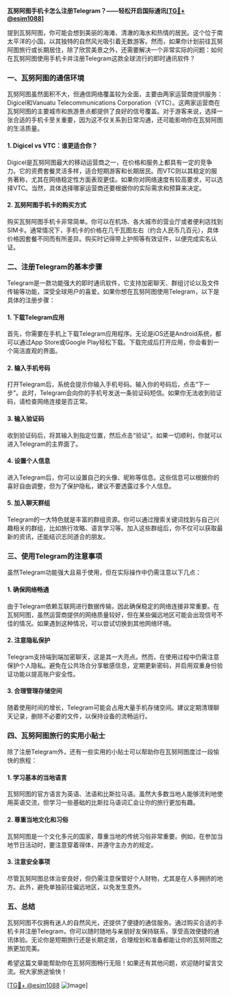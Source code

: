 **瓦努阿图手机卡怎么注册Telegram？——轻松开启国际通讯[[TG💪+ @esim1088](https://t.me/s/esim1088)]**

提到瓦努阿图，你可能会想到美丽的海滩、清澈的海水和热情的居民。这个位于南太平洋的小国，以其独特的自然风光吸引着无数游客。然而，如果你计划前往瓦努阿图旅行或长期居住，除了欣赏美景之外，还需要解决一个非常实际的问题：如何在瓦努阿图使用手机卡并注册Telegram这款全球流行的即时通讯软件？

### 一、瓦努阿图的通信环境

瓦努阿图虽然面积不大，但通信网络覆盖较为全面，主要由两家运营商提供服务：Digicel和Vanuatu Telecommunications Corporation（VTC）。这两家运营商在瓦努阿图的主要城市和旅游景点都提供了良好的信号覆盖。对于游客来说，选择一张合适的手机卡至关重要，因为这不仅关系到日常沟通，还可能影响你在瓦努阿图的生活质量。

#### 1. Digicel vs VTC：谁更适合你？
Digicel是瓦努阿图最大的移动运营商之一，在价格和服务上都具有一定的竞争力。它的资费套餐灵活多样，适合短期游客和长期居民。而VTC则以其稳定的服务著称，尤其在网络稳定性方面表现更佳。如果你对网络速度有较高要求，可以选择VTC。当然，具体选择哪家运营商还要根据你的实际需求和预算来决定。

#### 2. 瓦努阿图手机卡的购买方式
购买瓦努阿图手机卡非常简单。你可以在机场、各大城市的营业厅或者便利店找到SIM卡。通常情况下，手机卡的价格在几千瓦图左右（约合人民币几百元），具体价格因套餐不同而有所差异。购买时记得带上护照等有效证件，以便完成实名认证。

### 二、注册Telegram的基本步骤

Telegram是一款功能强大的即时通讯软件，它支持加密聊天、群组讨论以及文件传输等功能，深受全球用户的喜爱。如果你想在瓦努阿图使用Telegram，以下是具体的注册步骤：

#### 1. 下载Telegram应用
首先，你需要在手机上下载Telegram应用程序。无论是iOS还是Android系统，都可以通过App Store或Google Play轻松下载。下载完成后打开应用，你会看到一个简洁直观的界面。

#### 2. 输入手机号码
打开Telegram后，系统会提示你输入手机号码。输入你的号码后，点击“下一步”。此时，Telegram会向你的手机号发送一条验证码短信。如果你无法收到验证码，请检查网络连接是否正常。

#### 3. 输入验证码
收到验证码后，将其输入到指定位置，然后点击“验证”。如果一切顺利，你就可以进入Telegram的主界面了。

#### 4. 设置个人信息
进入Telegram后，你可以设置自己的头像、昵称等信息。这些信息可以根据你的喜好自由调整，但为了保护隐私，建议不要透露过多个人信息。

#### 5. 加入聊天群组
Telegram的一大特色就是丰富的群组资源。你可以通过搜索关键词找到与自己兴趣相关的群组，比如旅行攻略、语言学习等。加入这些群组后，你不仅可以获取最新的资讯，还能结识志同道合的朋友。

### 三、使用Telegram的注意事项

虽然Telegram功能强大且易于使用，但在实际操作中仍需注意以下几点：

#### 1. 确保网络畅通
由于Telegram依赖互联网进行数据传输，因此确保稳定的网络连接非常重要。在瓦努阿图，虽然运营商提供的网络质量较好，但在某些偏远地区可能会出现信号不佳的情况。如果遇到这种情况，可以尝试切换到其他网络环境。

#### 2. 注意隐私保护
Telegram支持端到端加密聊天，这是其一大亮点。然而，在使用过程中仍需注意保护个人隐私。避免在公共场合分享敏感信息，定期更新密码，并启用双重身份验证功能以提高账户安全性。

#### 3. 合理管理存储空间
随着使用时间的增长，Telegram可能会占用大量手机存储空间。建议定期清理聊天记录，删除不必要的文件，以保持设备的流畅运行。

### 四、瓦努阿图旅行的实用小贴士

除了注册Telegram外，还有一些实用的小贴士可以帮助你在瓦努阿图度过一段愉快的旅程：

#### 1. 学习基本的当地语言
瓦努阿图的官方语言为英语、法语和比斯拉马语。虽然大多数当地人能够流利地使用英语交流，但学习一些基础的比斯拉马语词汇会让你的旅行更加有趣。

#### 2. 尊重当地文化和习俗
瓦努阿图是一个文化多元的国家，尊重当地的传统习俗非常重要。例如，在参加当地节日活动时，要注意穿着得体，并遵守主办方的规定。

#### 3. 注意安全事项
尽管瓦努阿图总体治安良好，但仍需注意保管好个人财物，尤其是在人多拥挤的地方。此外，避免单独前往偏远地区，以免发生意外。

### 五、总结

瓦努阿图不仅拥有迷人的自然风光，还提供了便捷的通信服务。通过购买合适的手机卡并注册Telegram，你可以随时随地与亲朋好友保持联系，享受高效便捷的通讯体验。无论你是短期旅行还是长期定居，合理规划和准备都能让你的瓦努阿图之旅更加完美。

希望这篇文章能帮助你在瓦努阿图畅行无阻！如果还有其他问题，欢迎随时留言交流。祝大家旅途愉快！

[[TG💪+ @esim1088](https://t.me/s/esim1088) ![Image](https://i.postimg.cc/4NQfJmqS/Snipaste-2025-05-13-00-14-12.png)]